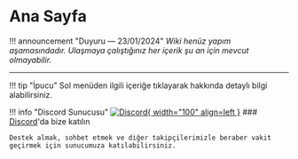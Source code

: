 # Ana Sayfa

!!! announcement "Duyuru — 23/01/2024"
    *Wiki henüz yapım aşamasındadır. Ulaşmaya çalıştığınız her içerik şu an için mevcut olmayabilir.*

***

!!! tip "İpucu"
    Sol menüden ilgili içeriğe tıklayarak hakkında detaylı bilgi alabilirsiniz.

!!! info "Discord Sunucusu"
    [![Discord](https://i.imgur.com/bGfPWSY.png){ width="100" align=left }](https://discord.gg/jyD5jn9Vpd)
    ### [Discord](https://discord.gg/jyD5jn9Vpd)'da bize katılın

    Destek almak, sohbet etmek ve diğer takipçilerimizle beraber vakit geçirmek için sunucumuza katılabilirsiniz.

